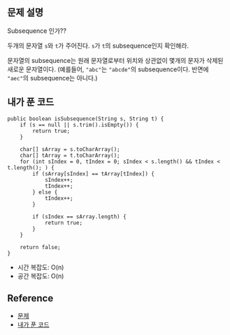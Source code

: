 ## 문제 설명
Subsequence 인가??

두개의 문자열 ```s```와 ```t```가 주어진다. ```s```가 ```t```의 subsequence인지 확인해라.

문자열의 subsequence는 원래 문자열로부터 위치와 상관없이 몇개의 문자가 삭제된 새로운 문자열이다. (예를들어, ```"abc"```는 ```"abcde"```의 subsequence이다. 반면에 ```"aec"```의 subsequence는 아니다.)

## 내가 푼 코드
```
public boolean isSubsequence(String s, String t) {
    if (s == null || s.trim().isEmpty()) {
        return true;
    }
    
    char[] sArray = s.toCharArray();
    char[] tArray = t.toCharArray();
    for (int sIndex = 0, tIndex = 0; sIndex < s.length() && tIndex < t.length(); ) {
        if (sArray[sIndex] == tArray[tIndex]) {
            sIndex++;
            tIndex++;
        } else {
            tIndex++;
        }
        
        if (sIndex == sArray.length) {
            return true;
        }
    }
    
    return false;
}
```
* 시간 복잡도: O(n)
* 공간 복잡도: O(n)

## Reference
* [문제](https://leetcode.com/problems/is-subsequence/)
* [내가 푼 코드](https://github.com/smpark1020/leetcode-practice/blob/master/src/leetcode/dp/Q392.java)